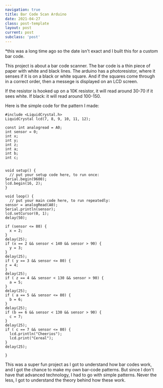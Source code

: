 ```yaml
---
navigation: true
title: Bar Code Scan Arduino
date: 2021-04-27
class: post-template
layout: post
current: post
subclass: 'post'
---
```


*this was a long time ago so the date isn't exact and I built this for a custom bar code.

This project is about a bar code scanner. The bar code is a thin piece of paper with white and black lines. The arduino has a photoresistor, where 
it senses if it is on a black or white square. And if the squares come through in a correct order, then a messege is displayed on an LCD screen. 

If the resistor is hooked up on a 10K resistor, it will read around 30-70 if it sees white. If black: it will read around 100-150.

Here is the simple code for the pattern I made:


```
#include <LiquidCrystal.h>
LiquidCrystal lcd(7, 8, 9, 10, 11, 12);

const int analogread = A0;
int sensor = 0;
int x;
int y;
int z;
int a;
int b;
int c;


void setup() {
  // put your setup code here, to run once:
Serial.begin(9600);
lcd.begin(16, 2);
}

void loop() {
  // put your main code here, to run repeatedly:
sensor = analogRead(A0);
Serial.println(sensor);
lcd.setCursor(0, 1);
delay(50);

if (sensor <= 80) {
  x = 2;
}
delay(25);
if (x == 2 && sensor < 140 && sensor > 90) {
  y = 3;
}
delay(25);
if ( y == 3 && sensor <= 80) {
z = 4;  
}
delay(25);
if ( z == 4 && sensor < 130 && sensor > 90) {
  a = 5;
}
delay(25);
if ( a == 5 && sensor <= 80) {
  b = 6;
}
delay(25);
if (b == 6 && sensor < 130 && sensor > 90) {
  c = 7;
}
delay(25);
if ( c == 7 && sensor <= 80) {
  lcd.println("Cheerios");
  lcd.print("Cereal");
}
delay(25);

}
```

This was a super fun project as I got to understand how bar codes work, and I got the chance to make my own bar-code patterns. But since I don't have that advanced technology, I had to go with simple patterns. Never the less, I got to understand the theory behind how these work. 